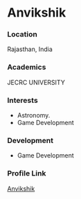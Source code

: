 # Anvikshik

### Location

Rajasthan, India

### Academics

JECRC UNIVERSITY

### Interests

- Astronomy.
- Game Development

### Development
- Game Development

### Profile Link
[Anvikshik](https://github.com/anvikshik)
